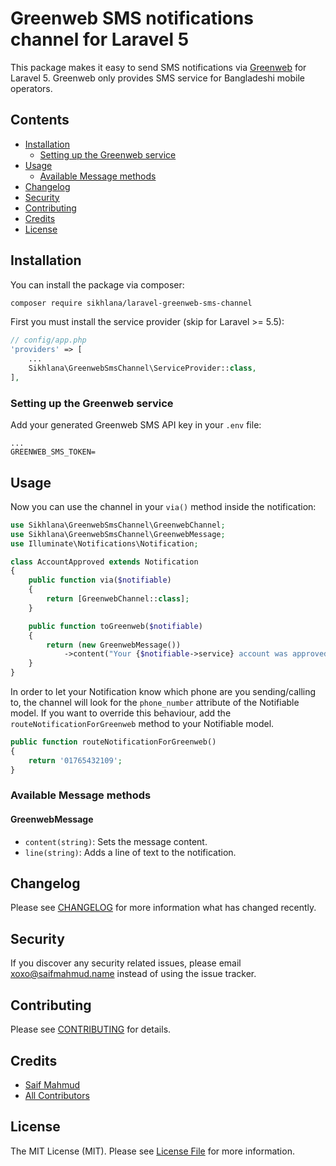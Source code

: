 # Greenweb SMS notifications channel for Laravel 5

This package makes it easy to send SMS notifications via [Greenweb](https://bdbulksms.net/index.php) for Laravel 5.
Greenweb only provides SMS service for Bangladeshi mobile operators.

## Contents

- [Installation](#installation)
	- [Setting up the Greenweb service](#setting-up-the-greenweb-service)
- [Usage](#usage)
	- [Available Message methods](#available-message-methods)
- [Changelog](#changelog)
- [Security](#security)
- [Contributing](#contributing)
- [Credits](#credits)
- [License](#license)

## Installation

You can install the package via composer:

``` bash
composer require sikhlana/laravel-greenweb-sms-channel
```

First you must install the service provider (skip for Laravel >= 5.5):

``` php
// config/app.php
'providers' => [
    ...
    Sikhlana\GreenwebSmsChannel\ServiceProvider::class,
],
```

### Setting up the Greenweb service

Add your generated Greenweb SMS API key in your `.env` file:

``` dotenv
...
GREENWEB_SMS_TOKEN=
```

## Usage

Now you can use the channel in your `via()` method inside the notification:

``` php
use Sikhlana\GreenwebSmsChannel\GreenwebChannel;
use Sikhlana\GreenwebSmsChannel\GreenwebMessage;
use Illuminate\Notifications\Notification;

class AccountApproved extends Notification
{
    public function via($notifiable)
    {
        return [GreenwebChannel::class];
    }

    public function toGreenweb($notifiable)
    {
        return (new GreenwebMessage())
            ->content("Your {$notifiable->service} account was approved!");
    }
}
```

In order to let your Notification know which phone are you sending/calling to, the channel will look for the `phone_number` attribute of the Notifiable model. If you want to override this behaviour, add the `routeNotificationForGreenweb` method to your Notifiable model.

``` php
public function routeNotificationForGreenweb()
{
    return '01765432109';
}
```

### Available Message methods

#### GreenwebMessage

- `content(string)`: Sets the message content.
- `line(string)`: Adds a line of text to the notification.

## Changelog

Please see [CHANGELOG](CHANGELOG.md) for more information what has changed recently.

## Security

If you discover any security related issues, please email xoxo@saifmahmud.name instead of using the issue tracker.

## Contributing

Please see [CONTRIBUTING](CONTRIBUTING.md) for details.

## Credits

- [Saif Mahmud](https://github.com/sikhlana)
- [All Contributors](../../contributors)

## License

The MIT License (MIT). Please see [License File](LICENSE.md) for more information.
